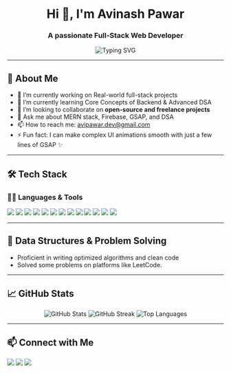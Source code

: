 <h1 align="center">Hi 👋, I'm Avinash Pawar</h1>
<h3 align="center">A passionate Full-Stack Web Developer</h3>

<p align="center">
  <img src="https://readme-typing-svg.herokuapp.com?font=Fira+Code&size=20&duration=3000&pause=1000&center=true&vCenter=true&width=500&lines=Full+Stack+Web+Developer;MERN+Stack+Enthusiast;Problem+Solver;Always+Learning+Something+New" alt="Typing SVG" />
</p>

---

## 🚀 About Me

- 🔭 I’m currently working on Real-world full-stack projects
- 🌱 I’m currently learning Core Concepts of Backend & Advanced DSA
- 👯 I’m looking to collaborate on **open-source and freelance projects**
- 💬 Ask me about MERN stack, Firebase, GSAP, and DSA
- 📫 How to reach me: avipawar.dev@gmail.com
- ⚡ Fun fact: I can make complex UI animations smooth with just a few lines of GSAP ✨

---

## 🛠️ Tech Stack

### 👨‍💻 Languages & Tools
<p>
  <img src="https://img.shields.io/badge/HTML5-E34F26?style=flat&logo=html5&logoColor=white" />
  <img src="https://img.shields.io/badge/CSS3-1572B6?style=flat&logo=css3&logoColor=white" />
  <img src="https://img.shields.io/badge/JavaScript-F7DF1E?style=flat&logo=javascript&logoColor=black" />
  <img src="https://img.shields.io/badge/TypeScript-3178C6?style=flat&logo=typescript&logoColor=white" />
  <img src="https://img.shields.io/badge/React-61DAFB?style=flat&logo=react&logoColor=black" />
  <img src="https://img.shields.io/badge/Node.js-339933?style=flat&logo=nodedotjs&logoColor=white" />
  <img src="https://img.shields.io/badge/Express.js-000000?style=flat&logo=express&logoColor=white" />
  <img src="https://img.shields.io/badge/MongoDB-47A248?style=flat&logo=mongodb&logoColor=white" />
  <img src="https://img.shields.io/badge/Firebase-FFCA28?style=flat&logo=firebase&logoColor=black" />
  <img src="https://img.shields.io/badge/Tailwind_CSS-38B2AC?style=flat&logo=tailwind-css&logoColor=white" />
  <img src="https://img.shields.io/badge/GSAP-88CE02?style=flat&logo=greensock&logoColor=black" />
  <img src="https://img.shields.io/badge/GitHub-181717?style=flat&logo=github&logoColor=white" />
  <img src="https://img.shields.io/badge/API-005571?style=flat" />
</p>

---

## 🧠 Data Structures & Problem Solving

- Proficient in writing optimized algorithms and clean code
- Solved some problems on platforms like LeetCode.

---

## 📈 GitHub Stats

<p align="center">
    <img src="https://github-readme-stats.vercel.app/api?username=avipawardev&show_icons=true&theme=radical" alt="GitHub Stats" />
  <img src="https://github-readme-streak-stats.herokuapp.com/?user=avipawardev&theme=radical" alt="GitHub Streak" />
  <img src="https://github-readme-stats.vercel.app/api/top-langs/?username=avipawardev&layout=compact&theme=radical" alt="Top Languages" />
</p>

---

## 📫 Connect with Me

<p>
  <a href="https://linkedin.com/in/your-linkedin"><img src="https://img.shields.io/badge/LinkedIn-blue?style=flat&logo=linkedin&logoColor=white"/></a>
  <a href="mailto:avipawar.dev@gmail.com"><img src="https://img.shields.io/badge/Gmail-D14836?style=flat&logo=gmail&logoColor=white" /></a>
  <a href="https://your-portfolio.com"><img src="https://img.shields.io/badge/Portfolio-000?style=flat&logo=vercel&logoColor=white" /></a>
</p>

